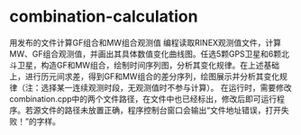 # combination-calculation
用发布的文件计算GF组合和MW组合观测值
编程读取RINEX观测值文件，计算MW、GF组合观测值，并画出其具体数值变化曲线图。任选5颗GPS卫星和6颗北斗卫星，构造GF和MW组合，绘制时间序列图，分析其变化规律。在上述基础上，进行历元间求差，得到GF和MW组合的差分序列，绘图展示并分析其变化规律（注：选择某一连续观测时段，无观测值时不参与计算）。
在运行时，需要修改combination.cpp中的两个文件路径，在文件中也已经标出，修改后即可运行程序。若源文件的路径未放置正确，程序控制台窗口会输出“文件地址错误，打开失败！”的字样。
